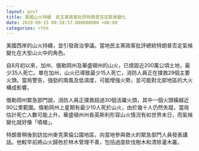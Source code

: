 ```yaml
---
layout: post
title: 美國山火持續　民主黨政客批評特朗普否定氣候變化
date: 2020-09-15 00:28:57.000000000 +08:00
categories: rthk
---
```


美國西岸的山火持續，並引發政治爭議。當地民主黨政客批評總統特朗普否定氣候變化在大型山火中的角色。

自8月初以來，加州、俄勒岡州及華盛頓州的山火，已燒毀近200萬公頃土地，最少35人死亡。單在加州，山火已導致最少15人死亡，消防人員正在撲救29個主要火頭。當局警告，強勁的南風及低濕度，可能增強火勢，並可能對北部地區的大火構成影響。

俄勒岡州緊急部門說，消防人員正撲救超過30個活躍火頭，其中一個火頭橫越近90公里範圍。俄勒岡州上星期有最少10人死於山火，由於幾十人仍然失蹤，當局估計死亡人數可能上升。華盛頓州州長英斯利形容山火情況有如世界末日，而氣候變化就好像「噴槍」。

特朗普稍後到訪加州麥克萊倫公園地區，向當地參與救火的緊急部門人員發表講話。他較早前將山火歸咎於林木管理不善，包括過度砍伐樹木和清除灌木叢。

